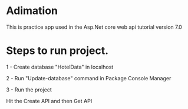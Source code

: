 # Adimation
This is practice app used in the Asp.Net core web api tutorial version 7.0 

# Steps to run project.

1 - Create database "HotelData" in localhost

2 - Run "Update-database" command in Package Console Manager

3 - Run the project

Hit the Create API and then Get API
